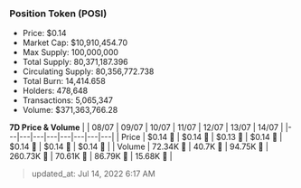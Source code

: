 
  ### Position Token (POSI)
  - Price: $0.14
  - Market Cap: $10,910,454.70
  - Max Supply: 100,000,000
  - Total Supply: 80,371,187.396
  - Circulating Supply: 80,356,772.738
  - Total Burn: 14,414.658
  - Holders: 478,648
  - Transactions: 5,065,347
  - Volume: $371,363,766.28

  **7D Price & Volume**
  | | 08&#x2F;07 | 09&#x2F;07 | 10&#x2F;07 | 11&#x2F;07 | 12&#x2F;07 | 13&#x2F;07 | 14&#x2F;07 |
  |---|---|---|---|---|---|---|---|
  | Price | $0.14 🔻 | $0.14 🔻 | $0.13 🔻 | $0.14 🚀 | $0.14 🔻 | $0.14 🔻 | $0.14 🚀 |
  | Volume | 72.34K 🔻 | 40.7K 🔻 | 94.75K 🚀 | 260.73K 🚀 | 70.61K 🔻 | 86.79K 🚀 | 15.68K 🔻 |

  > updated_at: Jul 14, 2022 6:17 AM

